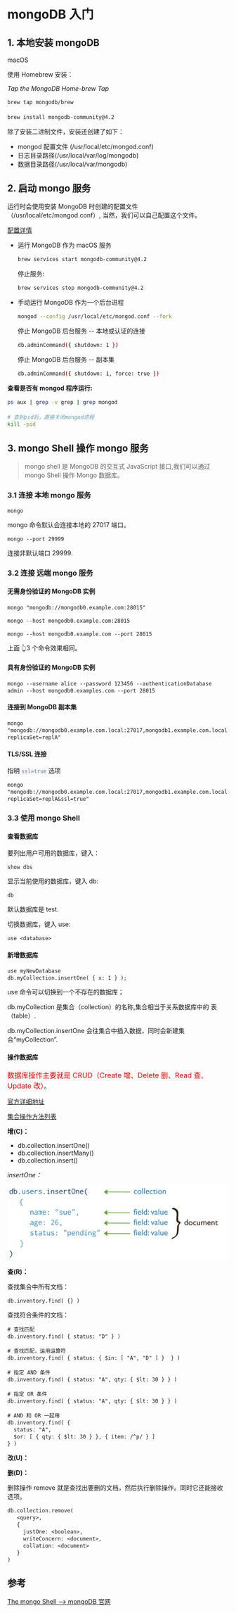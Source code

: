 # mongoDB 入门

## 1. 本地安装 mongoDB

macOS

使用 Homebrew 安装：

_Tap the MongoDB Home-brew Tap_

```bash
brew tap mongodb/brew

brew install mongodb-community@4.2
```

除了安装二进制文件，安装还创建了如下：

- mongod 配置文件 (/usr/local/etc/mongod.conf)
- 日志目录路径(/usr/local/var/log/mongodb)
- 数据目录路径(/usr/local/var/mongodb)

## 2. 启动 mongo 服务

运行时会使用安装 MongoDB 时创建的配置文件（/usr/local/etc/mongod.conf）, 当然，我们可以自己配置这个文件。

[配置详情](https://docs.mongodb.com/manual/reference/configuration-options/)

- 运行 MongoDB 作为 macOS 服务

  ```bash
  brew services start mongodb-community@4.2
  ```

  停止服务:

  ```bash
  brew services stop mongodb-community@4.2
  ```

- 手动运行 MongoDB 作为一个后台进程

  ```bash
  mongod --config /usr/local/etc/mongod.conf --fork
  ```

  停止 MongoDB 后台服务 -- 本地或认证的连接

  ```bash
  db.adminCommand({ shutdown: 1 })
  ```

  停止 MongoDB 后台服务 -- 副本集

  ```bash
  db.adminCommand({ shutdown: 1, force: true })
  ```

**查看是否有 mongod 程序运行:**

```bash
ps aux | grep -v grep | grep mongod

# 查到pid后，直接关闭mongod进程
kill -pid
```

## 3. mongo Shell 操作 mongo 服务

> mongo shell 是 MongoDB 的交互式 JavaScript 接口,我们可以通过 mongo Shell 操作 Mongo 数据库。

### 3.1 连接 本地 mongo 服务

```shell
mongo
```

mongo 命令默认会连接本地的 27017 端口。

```shell
mongo --port 29999
```

连接非默认端口 29999.

### 3.2 连接 远端 mongo 服务

#### 无需身份验证的 MongoDB 实例

```shell
mongo "mongodb://mongodb0.example.com:28015"
```

```shell
mongo --host mongodb0.example.com:28015
```

```shell
mongo --host mongodb0.example.com --port 28015
```

上面 👆3 个命令效果相同。

#### 具有身份验证的 MongoDB 实例

```shell
mongo --username alice --password 123456 --authenticationDatabase admin --host mongodb0.examples.com --port 28015
```

#### 连接到 MongoDB 副本集

```shell
mongo "mongodb://mongodb0.example.com.local:27017,mongodb1.example.com.local:27017,mongodb2.example.com.local:27017/?replicaSet=replA"
```

#### TLS/SSL 连接

指明 <code style="color: #708090; background-color: #F5F5F5;">ssl=true</code> 选项

```shell
mongo "mongodb://mongodb0.example.com.local:27017,mongodb1.example.com.local:27017,mongodb2.example.com.local:27017/?replicaSet=replA&ssl=true"
```

### 3.3 使用 mongo Shell

#### 查看数据库

要列出用户可用的数据库，键入：

```shell
show dbs
```

显示当前使用的数据库，键入 db:

```shell
db
```

默认数据库是 test.

切换数据库，键入 use<db>:

```shell
use <database>
```

#### 新增数据库

```shell
use myNewDatabase
db.myCollection.insertOne( { x: 1 } );
```

use 命令可以切换到一个不存在的数据库；

db.myCollection 是集合（collection）的名称,集合相当于关系数据库中的 表（table）.

db.myCollection.insertOne 会往集合中插入数据，同时会新建集合“myCollection”.

#### 操作数据库

<span style="color: #ff0000; font-size: 16px;">数据库操作主要就是 CRUD（Create 增、Delete 删、Read 查、Update 改）</span>。

[官方详细地址](https://docs.mongodb.com/v4.2/crud/)

[集合操作方法列表](https://docs.mongodb.com/v4.2/reference/method/js-collection/)

**增(C)：**

- db.collection.insertOne()
- db.collection.insertMany()
- db.collection.insert()

_insertOne：_

![mongo crud](../_media/crud_mongodb.svg)

**查(R)：**

查找集合中所有文档：

```shell
db.inventory.find( {} )
```

查找符合条件的文档：

```shell
# 查找匹配
db.inventory.find( { status: "D" } )

# 查找匹配，运用运算符
db.inventory.find( { status: { $in: [ "A", "D" ] }  } )

# 指定 AND 条件
db.inventory.find( { status: "A", qty: { $lt: 30 } } )

# 指定 OR 条件
db.inventory.find( { status: "A", qty: { $lt: 30 } } )

# AND 和 OR 一起用
db.inventory.find( {
  status: "A",
  $or: [ { qty: { $lt: 30 } }, { item: /^p/ } ]
} )
```

**改(U)：**

**删(D)：**

删除操作 remove 就是查找出要删的文档，然后执行删除操作。同时它还能接收选项。

```shell
db.collection.remove(
   <query>,
   {
     justOne: <boolean>,
     writeConcern: <document>,
     collation: <document>
   }
)
```

## 参考

[The mongo Shell --> mongoDB 官网](https://docs.mongodb.com/v4.2/mongo/#working-with-the-mongo-shell)
